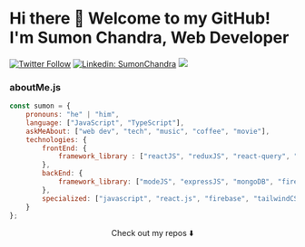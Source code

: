 # Hi there 👋 Welcome to my GitHub! I'm Sumon Chandra, Web Developer


[![Twitter Follow](https://img.shields.io/twitter/follow/Sumon__Chandra?style=social)](https://twitter.com/Sumon__Chandra)
[![Linkedin: SumonChandra](https://img.shields.io/badge/sumonchandra-blue?style=flat-square&logo=Linkedin&logoColor=white&link=https://www.linkedin.com/in/sumonchandra)](https://www.linkedin.com/in/sumonchandra)
![](https://visitor-badge.glitch.me/badge?page_id=sumon-chandra.sumon-chandra)

### aboutMe.js

```javascript
const sumon = {
    pronouns: "he" | "him",
    language: ["JavaScript", "TypeScript"],
    askMeAbout: ["web dev", "tech", "music", "coffee", "movie"],
    technologies: {
        frontEnd: {
            framework_library : ["reactJS", "reduxJS", "react-query", "tailwindCSS", "boorstrap", "materialUI"]
        },
        backEnd: {
            framework_library: ["modeJS", "expressJS", "mongoDB", "firebase"]
        },
        specialized: ["javascript", "react.js", "firebase", "tailwindCSS", "frontend architecture"]
    }
};
```

<p align="center">
Check out my repos ⬇️  
</p>


